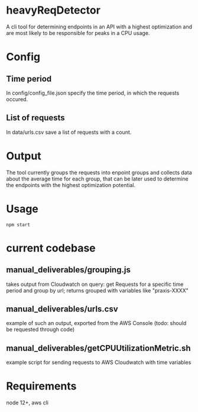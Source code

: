 # heavyReqDetector
A cli tool for determining endpoints in an API with a highest optimization and are most likely to be responsible for peaks in a CPU usage.

# Config
## Time period
In config/config_file.json specify the time period, in which the requests occured.
## List of requests
In data/urls.csv save a list of requests with a count.

# Output
The tool currently groups the requests into enpoint groups and collects data about the average time for each group, that can be later used to determine the endpoints with the highest optimization potential.

# Usage
```npm start```

# current codebase
## manual_deliverables/grouping.js
takes output from Cloudwatch on query: get Requests for a specific time period and group by url; returns grouped with variables like "praxis-XXXX"
## manual_deliverables/urls.csv
example of such an output, exported from the AWS Console (todo: should be requested through code)
## manual_deliverables/getCPUUtilizationMetric.sh
example script for sending requests to AWS Cloudwatch with time variables

# Requirements
node 12+, aws cli
